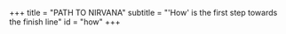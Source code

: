 +++
title = "PATH TO NIRVANA"
subtitle = "'How' is the first step towards the finish line"
id = "how"
+++